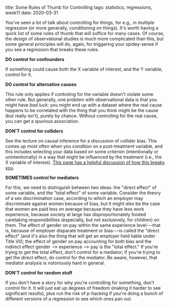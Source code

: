 title: Some Rules of Thumb for Controlling
tags: statistics, regressions, week11
date: 2020-03-31

You've seen a lot of talk about controlling for things, for e.g., in multiple regression (or more generally, conditioning on things).  It's worth having a quick list of some rules of thumb that will suffice for many cases.  Of course, the design of observational studies is much more complicated than this, but some general principles will do, again, for triggering your spidey-sense if you see a regression that breaks these rules. 

**DO control for confounders**

If something could cause both the X variable of interest, and the Y variable, control for it.

**DO control for alternative causes**

This rule only applies if controling for the variable doesn't violate some other rule.  But generally, one problem with observational data is that you might have *bad luck*: you might end up with a dataset where the real cause happens to be correlated with the thing that you think might be the cause (but really isn't), purely by chance.  Without controlling for the real cause, you can get a spurious association.

**DON'T control for colliders**

See the lecture on causal inference for a discussion of collider bias. This comes up most often when you condition on a post-treatment variable, and this includes selecting your data based on some criterion (intentionally or unintentionally) in a way that might be influenced by the treatment (i.e., the X variable of interest).  [This page has a helpful discussion of how this breaks you](https://catalogofbias.org/biases/collider-bias/).

**SOMETIMES control for mediators**

For this, we need to distinguish between two ideas: the "direct effect" of some variable, and the "total effect" of some variable.  Consider the theory of a sex discrimination case, according to which an employer may discriminate against women because of bias, but it might *also* be the case that women are paid less on average because they have less work experience, because society at large has disproportionately foisted caretaking responsibilities (especially, but not exclusively, for children) on them.  The effect of gender on pay within the same experience level---that is, because of employer disparate treatment or bias---is called the "direct effect" (and it's also the thing that will get an employer held liable under Title VII); the effect of gender on pay accounting for *both* bias and the indirect effect gender --> experience --> pay is the "total effect."  If you're trying to get the total effect, don't control for a mediator; if you're trying to get the direct effect, do control for the mediator. Be aware, however, that mediator analysis is notoriously hard in general. 

**DON'T control for random stuff**

If you don't have a story for why you're controlling for something, don't control for it.  It will just eat up degrees of freedom (making it harder to see significant results), plus run the risk of p-hacking if you're doing a bunch of different versions of a regression to see which ones pan out.
